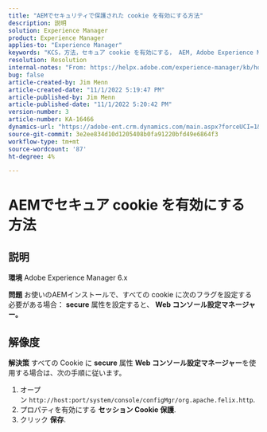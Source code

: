 ```yaml
---
title: "AEMでセキュリティで保護された cookie を有効にする方法"
description: 説明
solution: Experience Manager
product: Experience Manager
applies-to: "Experience Manager"
keywords: "KCS，方法，セキュア cookie を有効にする， AEM, Adobe Experience Manager, 6.x"
resolution: Resolution
internal-notes: "From: https://helpx.adobe.com/experience-manager/kb/how-to-enable-secure-cookies-in-AEM.html"
bug: false
article-created-by: Jim Menn
article-created-date: "11/1/2022 5:19:47 PM"
article-published-by: Jim Menn
article-published-date: "11/1/2022 5:20:42 PM"
version-number: 3
article-number: KA-16466
dynamics-url: "https://adobe-ent.crm.dynamics.com/main.aspx?forceUCI=1&pagetype=entityrecord&etn=knowledgearticle&id=9e57415c-095a-ed11-9561-6045bd006a22"
source-git-commit: 3e2ee834d10d1205408b0fa91220bfd49e6864f3
workflow-type: tm+mt
source-wordcount: '87'
ht-degree: 4%

---
```


# AEMでセキュア cookie を有効にする方法

## 説明


<b>環境</b>
Adobe Experience Manager 6.x

<b>問題</b>
お使いのAEMインストールで、すべての cookie に次のフラグを設定する必要がある場合： <b>secure</b> 属性を設定すると、 <b>Web コンソール設定マネージャー。</b>


## 解像度


<b>解決策</b>
すべての Cookie に <b>secure</b> 属性 <b>Web コンソール設定マネージャー</b>を使用する場合は、次の手順に従います。

1. オープン `http://host:port/system/console/configMgr/org.apache.felix.http`.
2. プロパティを有効にする <b>セッション Cookie 保護</b>.
3. クリック <b>保存</b>.

